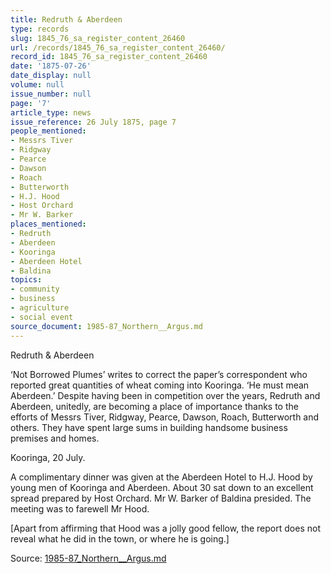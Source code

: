 ```yaml
---
title: Redruth & Aberdeen
type: records
slug: 1845_76_sa_register_content_26460
url: /records/1845_76_sa_register_content_26460/
record_id: 1845_76_sa_register_content_26460
date: '1875-07-26'
date_display: null
volume: null
issue_number: null
page: '7'
article_type: news
issue_reference: 26 July 1875, page 7
people_mentioned:
- Messrs Tiver
- Ridgway
- Pearce
- Dawson
- Roach
- Butterworth
- H.J. Hood
- Host Orchard
- Mr W. Barker
places_mentioned:
- Redruth
- Aberdeen
- Kooringa
- Aberdeen Hotel
- Baldina
topics:
- community
- business
- agriculture
- social event
source_document: 1985-87_Northern__Argus.md
---
```


Redruth & Aberdeen

‘Not Borrowed Plumes’ writes to correct the paper’s correspondent who reported great quantities of wheat coming into Kooringa.  ‘He must mean Aberdeen.’  Despite having been in competition over the years, Redruth and Aberdeen, unitedly, are becoming a place of importance thanks to the efforts of Messrs Tiver, Ridgway, Pearce, Dawson, Roach, Butterworth and others.  They have spent large sums in building handsome business premises and homes.

Kooringa, 20 July.

A complimentary dinner was given at the Aberdeen Hotel to H.J. Hood by young men of Kooringa and Aberdeen.  About 30 sat down to an excellent spread prepared by Host Orchard.  Mr W. Barker of Baldina presided.  The meeting was to farewell Mr Hood.

[Apart from affirming that Hood was a jolly good fellow, the report does not reveal what he did in the town, or where he is going.]

Source: [1985-87_Northern__Argus.md](/downloads/markdown/1985-87_Northern__Argus.md)
